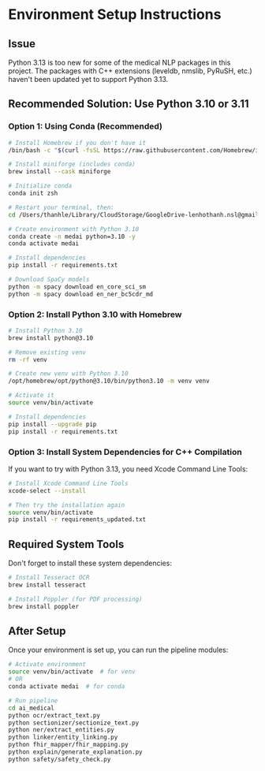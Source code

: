 # Environment Setup Instructions

## Issue

Python 3.13 is too new for some of the medical NLP packages in this project. The packages with C++ extensions (leveldb, nmslib, PyRuSH, etc.) haven't been updated yet to support Python 3.13.

## Recommended Solution: Use Python 3.10 or 3.11

### Option 1: Using Conda (Recommended)

```bash
# Install Homebrew if you don't have it
/bin/bash -c "$(curl -fsSL https://raw.githubusercontent.com/Homebrew/install/HEAD/install.sh)"

# Install miniforge (includes conda)
brew install --cask miniforge

# Initialize conda
conda init zsh

# Restart your terminal, then:
cd /Users/thanhle/Library/CloudStorage/GoogleDrive-lenhothanh.nsl@gmail.com/.shortcut-targets-by-id/1Je2GU6cAmriwQ_9lhORCt8JeHBjH-2Yq/ELEC5620/Code/5620medai

# Create environment with Python 3.10
conda create -n medai python=3.10 -y
conda activate medai

# Install dependencies
pip install -r requirements.txt

# Download SpaCy models
python -m spacy download en_core_sci_sm
python -m spacy download en_ner_bc5cdr_md
```

### Option 2: Install Python 3.10 with Homebrew

```bash
# Install Python 3.10
brew install python@3.10

# Remove existing venv
rm -rf venv

# Create new venv with Python 3.10
/opt/homebrew/opt/python@3.10/bin/python3.10 -m venv venv

# Activate it
source venv/bin/activate

# Install dependencies
pip install --upgrade pip
pip install -r requirements.txt
```

### Option 3: Install System Dependencies for C++ Compilation

If you want to try with Python 3.13, you need Xcode Command Line Tools:

```bash
# Install Xcode Command Line Tools
xcode-select --install

# Then try the installation again
source venv/bin/activate
pip install -r requirements_updated.txt
```

## Required System Tools

Don't forget to install these system dependencies:

```bash
# Install Tesseract OCR
brew install tesseract

# Install Poppler (for PDF processing)
brew install poppler
```

## After Setup

Once your environment is set up, you can run the pipeline modules:

```bash
# Activate environment
source venv/bin/activate  # for venv
# OR
conda activate medai  # for conda

# Run pipeline
cd ai_medical
python ocr/extract_text.py
python sectionizer/sectionize_text.py
python ner/extract_entities.py
python linker/entity_linking.py
python fhir_mapper/fhir_mapping.py
python explain/generate_explanation.py
python safety/safety_check.py
```

